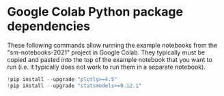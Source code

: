 # Google Colab Python package dependencies

These following commands allow running the example notebooks from the "sm-notebooks-2021" project in Google Colab. They typically must be copied and pasted into the top of the example notebook that you want to run (i.e. it typically does not work to run them in a separate notebook).


```python
!pip install --upgrade "plotly>=4.5"
!pip install --upgrade "statsmodels>=0.12.1"
```
